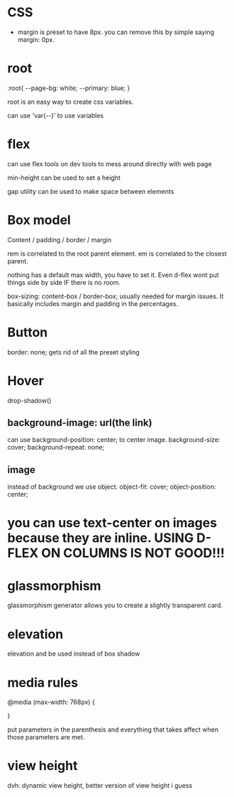 # CSS

- margin is preset to have 8px. you can remove this by simple saying margin: 0px.

# root 

:root{
  --page-bg: white;
  --primary: blue;
}

root is an easy way to create css variables.

can use 'var(--)' to use variables

# flex

can use flex tools on dev tools to mess around directly with web page

min-height can be used to set a height

gap utility can be used to make space between elements

# Box model

Content / padding / border / margin

rem is correlated to the root parent element.
em is correlated to the closest parent.

nothing has a default max width, you have to set it. Even d-flex wont put things side by side IF there is no room.

box-sizing: content-box / border-box; usually needed for margin issues. It basically includes margin and padding in the percentages.

# Button

border: none; gets rid of all the preset styling

# Hover 
drop-shadow()

## background-image: url(the link)

can use background-position: center; to center image.
background-size: cover;
background-repeat: none;

## image

instead of background we use object.
object-fit: cover;
object-position: center;

# you can use text-center on images because they are inline. USING D-FLEX ON COLUMNS IS NOT GOOD!!!

# glassmorphism

glassmorphism generator allows you to create a slightly transparent card.

# elevation
elevation and be used instead of box shadow

# media rules

@media (max-width: 768px) {

}

put parameters in the parenthesis and everything that takes affect when those parameters are met.

# view height

dvh: dynamic view height, better version of view height i guess 








